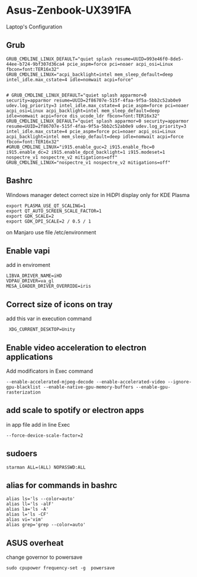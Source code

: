 # Asus-Zenbook-UX391FA

Laptop's Configuration


## Grub

```
GRUB_CMDLINE_LINUX_DEFAULT="quiet splash resume=UUID=993e46f0-8de5-44ee-b724-9bf307d36ca4 pcie_aspm=force pci=noaer acpi_osi=Linux fbcon=font:TER16x32"  
GRUB_CMDLINE_LINUX="acpi_backlight=intel mem_sleep_default=deep intel_idle.max_cstate=4 idle=nomwait acpi=force"


# GRUB_CMDLINE_LINUX_DEFAULT="quiet splash apparmor=0 security=apparmor resume=UUID=2f86707e-515f-4faa-9f5a-5bb2c52ab0e9 udev.log_priority=3 intel_idle.max_cstate=4 pcie_aspm=force pci=noaer acpi_osi=Linux acpi_backlight=intel mem_sleep_default=deep idle=nomwait acpi=force dis_ucode_ldr fbcon=font:TER16x32"
GRUB_CMDLINE_LINUX_DEFAULT="quiet splash apparmor=0 security=apparmor resume=UUID=2f86707e-515f-4faa-9f5a-5bb2c52ab0e9 udev.log_priority=3 intel_idle.max_cstate=4 pcie_aspm=force pci=noaer acpi_osi=Linux acpi_backlight=intel mem_sleep_default=deep idle=nomwait acpi=force fbcon=font:TER16x32"
#GRUB_CMDLINE_LINUX="i915.enable_guc=2 i915.enable_fbc=0 i915.enable_dc=2 i915.enable_dpcd_backlight=1 i915.modeset=1 nospectre_v1 nospectre_v2 mitigations=off"
GRUB_CMDLINE_LINUX="nospectre_v1 nospectre_v2 mitigations=off"

```

## Bashrc
Windows manager detect correct size in HiDPI display  only for KDE Plasma  

```
export PLASMA_USE_QT_SCALING=1  
export QT_AUTO_SCREEN_SCALE_FACTOR=1  
export GDK_SCALE=2  
export GDK_DPI_SCALE=2 / 0.5 / 1  
```
  
on Manjaro use file /etc/environment   
  

## Enable vapi  

add in enviroment  

```
LIBVA_DRIVER_NAME=iHD
VDPAU_DRIVER=va_gl
MESA_LOADER_DRIVER_OVERRIDE=iris   
```

## Correct size of icons on tray  

 add this var in execution command  
```  
 XDG_CURRENT_DESKTOP=Unity  
```  
 

## Enable video acceleration to electron applications  

Add modificators in Exec command  

```
--enable-accelerated-mjpeg-decode --enable-accelerated-video --ignore-gpu-blacklist --enable-native-gpu-memory-buffers --enable-gpu-rasterization  
``` 


## add scale to spotify or electron apps

in app file add in line Exec


```
--force-device-scale-factor=2
```

## sudoers
```
starman ALL=(ALL) NOPASSWD:ALL  
```


## alias for commands in bashrc
```  
alias ls='ls --color=auto'  
alias ll='ls -alF'  
alias la='ls -A'  
alias l='ls -CF'  
alias vi='vim'  
alias grep='grep --color=auto'  
```

## ASUS overheat  

change governor to powersave

```
sudo cpupower frequency-set -g  powersave  
```
